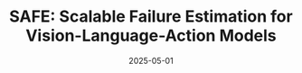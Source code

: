 ---
title: "SAFE: Scalable Failure Estimation for Vision-Language-Action Models"
collection: publications
permalink: /publication/2025-05-safe
excerpt: ''
date: 2025-05-01
venue: 'Preprint'
paperurl: ''
imgurl: 'safe-teaser.gif'
show: true
authors:
  - name: Qiao Gu
    link: 
  - name: Yuanliang Ju
    link: https://scholar.google.com/citations?user=rG90YVAAAAAJ&hl=zh-CN
  - name: Shengxiang Sun
    link: https://owensun2004.github.io/
  - name: Igor Gilitschenski
    link: https://www.gilitschenski.org/igor/
  - name: Haruki Nishimura
    link: https://harukins.github.io/
  - name: Masha Itkina
    link: https://mashaitkina.weebly.com/
  - name: Florian Shkurti
    link: https://www.cs.toronto.edu/~florian/
links:
  - name: paper
    link: https://arxiv.org/pdf/2506.09937
  - name: project page
    link: https://vla-safe.github.io/
---